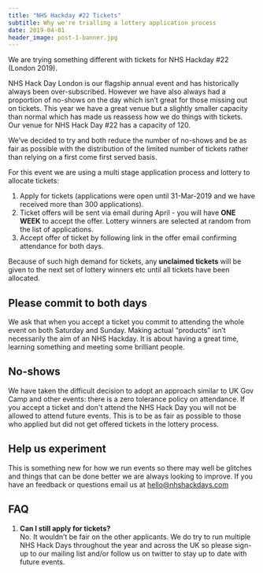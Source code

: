 ```yaml
---
title: "NHS Hackday #22 Tickets"
subtitle: Why we're trialling a lottery application process
date: 2019-04-01
header_image: post-1-banner.jpg
---
```


We are trying something different with tickets for NHS Hackday #22 (London 2019).

NHS Hack Day London is our flagship annual event and has historically always been over-subscribed. However we have also always had a proportion of no-shows on the day which isn’t great for those missing out on tickets. This year we have a great venue but a slightly smaller capacity than normal which has made us reassess how we do things with tickets. Our venue for NHS Hack Day #22 has a capacity of 120.

We’ve decided to try and both reduce the number of no-shows and be as fair as possible with the distribution of the limited number of tickets rather than relying on a first come first served basis.

For this event we are using a multi stage application process and lottery to allocate tickets:
1. Apply for tickets (applications were open until 31-Mar-2019 and we have received more than 300 applications).
2. Ticket offers will be sent via email during April - you will have **ONE WEEK** to accept the offer. Lottery winners are selected at random from the list of applications. 
3. Accept offer of ticket by following link in the offer email confirming attendance for both days.

Because of such high demand for tickets, any **unclaimed tickets** will be given to the next set of lottery winners etc until all tickets have been allocated. 

## Please commit to both days
We ask that when you accept a ticket you commit to attending the whole event on both Saturday and Sunday. Making actual “products” isn’t necessarily the aim of an NHS Hackday. It is about having a great time, learning something and meeting some brilliant people.

## No-shows
We have taken the difficult decision to adopt an approach similar to UK Gov Camp and other events: there is a zero tolerance policy on attendance. If you accept a ticket and don't attend the NHS Hack Day you will not be allowed to attend future events. This is to be as fair as possible to those who applied but did not get offered tickets in the lottery process.

## Help us experiment
This is something new for how we run events so there may well be glitches and things that can be done better we are always looking to improve. If you have an feedback or questions email us at <hello@nhshackdays.com>

## FAQ

1. **Can I still apply for tickets?**  
No. It wouldn’t be fair on the other applicants. We do try to run multiple NHS Hack Days throughout the year and across the UK so please sign-up to our mailing list and/or follow us on twitter to stay up to date with future events.
